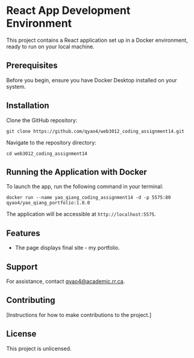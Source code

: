 # React App Development Environment

This project contains a React application set up in a Docker environment, ready to run on your local machine.

## Prerequisites

Before you begin, ensure you have Docker Desktop installed on your system.

## Installation

Clone the GitHub repository:

```
git clone https://github.com/qyao4/web3012_coding_assignment14.git
```

Navigate to the repository directory:

```
cd web3012_coding_assignment14
```

## Running the Application with Docker

To launch the app, run the following command in your terminal:

```
docker run --name yao_qiang_coding_assignment14 -d -p 5575:80 qyao4/yao_qiang_portfolio:1.0.0
```

The application will be accessible at `http://localhost:5575`.

## Features

- The page displays final site - my portfolio.

## Support

For assistance, contact qyao4@academic.rr.ca.

## Contributing

[Instructions for how to make contributions to the project.]

## License

This project is unlicensed.
